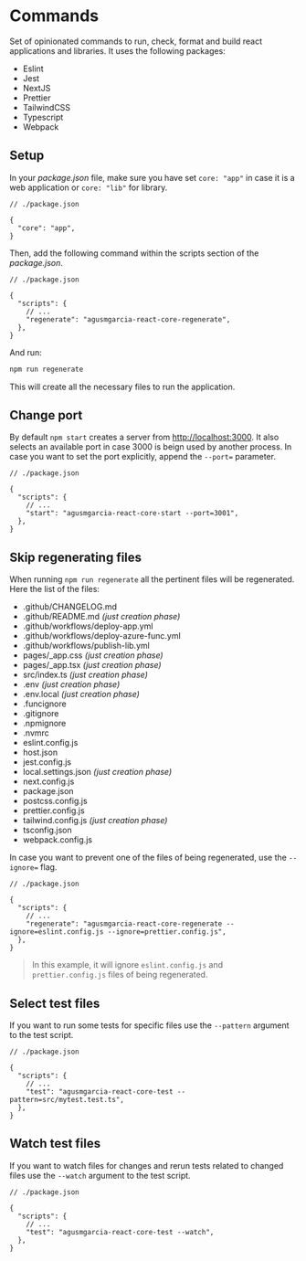 # Commands

Set of opinionated commands to run, check, format and build react applications and libraries. It uses the following packages:

- Eslint
- Jest
- NextJS
- Prettier
- TailwindCSS
- Typescript
- Webpack

## Setup

In your _package.json_ file, make sure you have set `core: "app"` in case it is a web application or `core: "lib"` for library.

```jsonc
// ./package.json

{
  "core": "app",
}
```

Then, add the following command within the scripts section of the _package.json_.

```jsonc
// ./package.json

{
  "scripts": {
    // ...
    "regenerate": "agusmgarcia-react-core-regenerate",
  },
}
```

And run:

```bash
npm run regenerate
```

This will create all the necessary files to run the application.

## Change port

By default `npm start` creates a server from <http://localhost:3000>. It also selects an available port in case 3000 is beign used by another process. In case you want to set the port explicitly, append the `--port=` parameter.

```jsonc
// ./package.json

{
  "scripts": {
    // ...
    "start": "agusmgarcia-react-core-start --port=3001",
  },
}
```

## Skip regenerating files

When running `npm run regenerate` all the pertinent files will be regenerated. Here the list of the files:

- .github/CHANGELOG.md
- .github/README.md _(just creation phase)_
- .github/workflows/deploy-app.yml
- .github/workflows/deploy-azure-func.yml
- .github/workflows/publish-lib.yml
- pages/\_app.css _(just creation phase)_
- pages/\_app.tsx _(just creation phase)_
- src/index.ts _(just creation phase)_
- .env _(just creation phase)_
- .env.local _(just creation phase)_
- .funcignore
- .gitignore
- .npmignore
- .nvmrc
- eslint.config.js
- host.json
- jest.config.js
- local.settings.json _(just creation phase)_
- next.config.js
- package.json
- postcss.config.js
- prettier.config.js
- tailwind.config.js _(just creation phase)_
- tsconfig.json
- webpack.config.js

In case you want to prevent one of the files of being regenerated, use the `--ignore=` flag.

```jsonc
// ./package.json

{
  "scripts": {
    // ...
    "regenerate": "agusmgarcia-react-core-regenerate --ignore=eslint.config.js --ignore=prettier.config.js",
  },
}
```

> In this example, it will ignore `eslint.config.js` and `prettier.config.js` files of being regenerated.

## Select test files

If you want to run some tests for specific files use the `--pattern` argument to the test script.

```jsonc
// ./package.json

{
  "scripts": {
    // ...
    "test": "agusmgarcia-react-core-test --pattern=src/mytest.test.ts",
  },
}
```

## Watch test files

If you want to watch files for changes and rerun tests related to changed files use the `--watch` argument to the test script.

```jsonc
// ./package.json

{
  "scripts": {
    // ...
    "test": "agusmgarcia-react-core-test --watch",
  },
}
```
